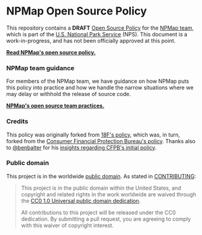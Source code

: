 # NPMap Open Source Policy

This repository contains a **DRAFT** [Open Source Policy](policy.md) for the [NPMap team](http://www.nps.gov/npmap/), which is part of the [U.S. National Park Service](http://www.nps.gov/) (NPS). This document is a work-in-progress, and has not been officially approved at this point.

**[Read NPMap's open source policy.](policy.md)**

### NPMap team guidance

For members of the NPMap team, we have guidance on how NPMap puts this policy into practice and how we handle the narrow situations where we may delay or withhold the release of source code.

**[NPMap's open source team practices.](practice.md)**

### Credits

This policy was originally forked from [18F's policy](https://github.com/18F/open-source-policy/), which was, in turn, forked from the [Consumer Financial Protection Bureau's policy](https://github.com/cfpb/source-code-policy). Thanks also to [@benbalter](https://github.com/benbalter) for his [insights regarding CFPB's initial policy](http://ben.balter.com/2012/04/10/whats-missing-from-cfpbs-awesome-new-source-code-policy/).

### Public domain

This project is in the worldwide [public domain](LICENSE.md). As stated in [CONTRIBUTING](CONTRIBUTING.md):

> This project is in the public domain within the United States, and copyright and related rights in the work worldwide are waived through the [CC0 1.0 Universal public domain dedication](https://creativecommons.org/publicdomain/zero/1.0/).
>
> All contributions to this project will be released under the CC0 dedication. By submitting a pull request, you are agreeing to comply with this waiver of copyright interest.
